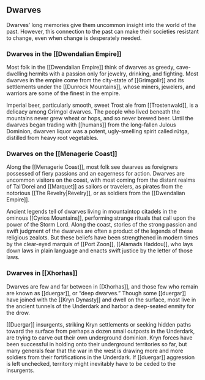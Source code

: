 ## Dwarves

Dwarves’ long memories give them uncommon insight into the world of the past. However, this connection to the past can make their societies resistant to change, even when change is desperately needed.

### Dwarves in the [[Dwendalian Empire]]

Most folk in the [[Dwendalian Empire]] think of dwarves as greedy, cave-dwelling hermits with a passion only for jewelry, drinking, and fighting. Most dwarves in the empire come from the city-state of [[Grimgolir]] and its settlements under the [[Dunrock Mountains]], whose miners, jewelers, and warriors are some of the finest in the empire.

Imperial beer, particularly smooth, sweet Trost ale from [[Trostenwald]], is a delicacy among Grimgol dwarves. The people who lived beneath the mountains never grew wheat or hops, and so never brewed beer. Until the dwarves began trading with [[humans]] from the long-fallen Julous Dominion, dwarven liquor was a potent, ugly-smelling spirit called rütga, distilled from heavy root vegetables.

### Dwarves on the [[Menagerie Coast]]

Along the [[Menagerie Coast]], most folk see dwarves as foreigners possessed of fiery passions and an eagerness for action. Dwarves are uncommon visitors on the coast, with most coming from the distant realms of Tal’Dorei and [[Marquet]] as sailors or travelers, as pirates from the notorious [[The Revelry|Revelry]], or as soldiers from the [[Dwendalian Empire]].

Ancient legends tell of dwarves living in mountaintop citadels in the ominous [[Cyrios Mountains]], performing strange rituals that call upon the power of the Storm Lord. Along the coast, stories of the strong passion and swift judgment of the dwarves are often a product of the legends of these religious zealots. But these beliefs have been strengthened in modern times by the clear-eyed marquis of [[Port Zoon]], [[Alamads Haddou]], who lays down laws in plain language and enacts swift justice by the letter of those laws.

### Dwarves in [[Xhorhas]]

Dwarves are few and far between in [[Xhorhas]], and those few who remain are known as [[duergar]], or “deep dwarves.” Though some [[duergar]] have joined with the [[Kryn Dynasty]] and dwell on the surface, most live in the ancient tunnels of the Underdark and harbor a deep-seated enmity for the drow.

[[Duergar]] insurgents, striking Kryn settlements or seeking hidden paths toward the surface from perhaps a dozen small outposts in the Underdark, are trying to carve out their own underground dominion. Kryn forces have been successful in holding onto their underground territories so far, but many generals fear that the war in the west is drawing more and more soldiers from their fortifications in the Underdark. If [[duergar]] aggression is left unchecked, territory might inevitably have to be ceded to the insurgents.